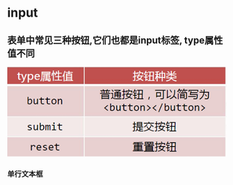 # input

## 表单中常见三种按钮,它们也都是input标签, type属性值不同

![image-20211224205306098](../assets/image-20211224205306098-16462372811562.png)

### 单行文本框

